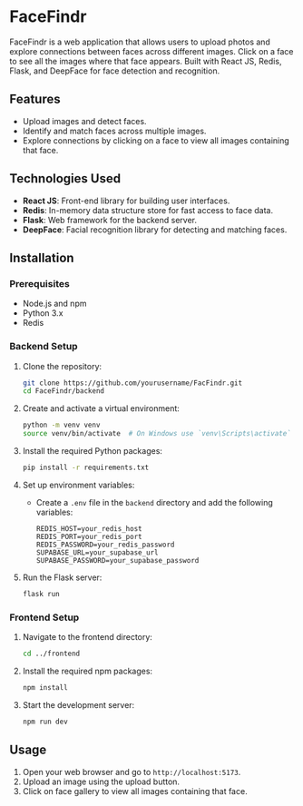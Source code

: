 # FaceFindr

FaceFindr is a web application that allows users to upload photos and explore connections between faces across different images. Click on a face to see all the images where that face appears. Built with React JS, Redis, Flask, and DeepFace for face detection and recognition.

## Features

- Upload images and detect faces.
- Identify and match faces across multiple images.
- Explore connections by clicking on a face to view all images containing that face.

## Technologies Used

- **React JS**: Front-end library for building user interfaces.
- **Redis**: In-memory data structure store for fast access to face data.
- **Flask**: Web framework for the backend server.
- **DeepFace**: Facial recognition library for detecting and matching faces.

## Installation

### Prerequisites

- Node.js and npm
- Python 3.x
- Redis

### Backend Setup

1. Clone the repository:
    ```sh
    git clone https://github.com/yourusername/FacFindr.git
    cd FaceFindr/backend
    ```

2. Create and activate a virtual environment:
    ```sh
    python -m venv venv
    source venv/bin/activate  # On Windows use `venv\Scripts\activate`
    ```

3. Install the required Python packages:
    ```sh
    pip install -r requirements.txt
    ```

4. Set up environment variables:
    - Create a `.env` file in the `backend` directory and add the following variables:
      ```
      REDIS_HOST=your_redis_host
      REDIS_PORT=your_redis_port
      REDIS_PASSWORD=your_redis_password
      SUPABASE_URL=your_supabase_url
      SUPABASE_PASSWORD=your_supabase_password
      ```
      
5. Run the Flask server:
    ```sh
    flask run
    ```

### Frontend Setup

1. Navigate to the frontend directory:
    ```sh
    cd ../frontend
    ```

2. Install the required npm packages:
    ```sh
    npm install
    ```

3. Start the development server:
    ```sh
    npm run dev
    ```

## Usage

1. Open your web browser and go to `http://localhost:5173`.
2. Upload an image using the upload button.
3. Click on face gallery to view all images containing that face.
